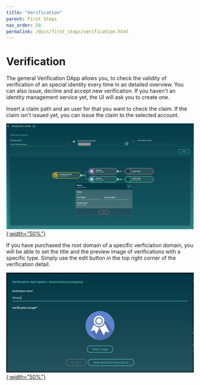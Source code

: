 ```yaml
---
title: "Verification"
parent: First Steps
nav_order: 50
permalink: /docs/first_steps/verification.html
---
```


# Verification

The general Verification DApp allows you, to check the validity of verification of an special identity every time in an detailed overview. You can also issue, decline and accept new verification. If you haven't an identity management service yet, the UI will ask you to create one.

Insert a claim path and an user for that you want to check the claim. If the claim isn't issued yet, you can issue the claim to the selected account.

[![onboarding start screen](/docs/3000_first_steps/img/verification.png){:width="50%"}](/docs/3000_first_steps/img/verification.png)

If you have purchased the root domain of a specific verficiation domain, you will be able to set the title and the preview image of verifications with a specific type. Simply use the edit button in the top right corner of the verification detail.

[![onboarding start screen](/docs/3000_first_steps/img/verification-edit.png){:width="50%"}](/docs/3000_first_steps/img/verification-edit.png)